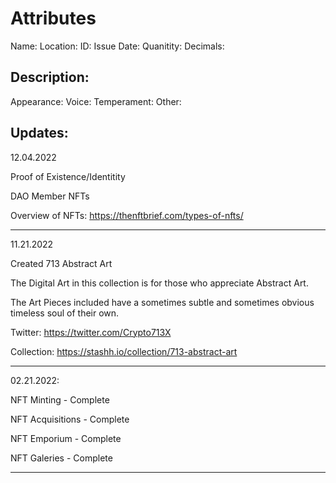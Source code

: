 # Attributes

  Name:
  Location:
  ID:
  Issue Date:
  Quanitity:
  Decimals:
  
  Description:
 ---
 
 Appearance: Voice: Temperament: Other:
  
  
  Updates:
 ---
 
 12.04.2022
 
 Proof of Existence/Identitity
 
 DAO Member NFTs
 
 Overview of NFTs: https://thenftbrief.com/types-of-nfts/
 
 ---
 
11.21.2022

Created 713 Abstract Art

The Digital Art in this collection is for those who appreciate Abstract Art.

The Art Pieces included have a sometimes subtle and sometimes obvious timeless soul of their own.

Twitter: https://twitter.com/Crypto713X

Collection: https://stashh.io/collection/713-abstract-art

---

  02.21.2022:
  
  NFT Minting - Complete
  
  NFT Acquisitions - Complete
  
  NFT Emporium - Complete
  
  NFT Galeries - Complete
  
---
